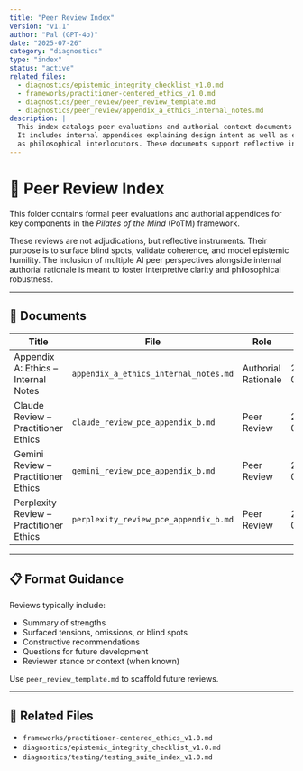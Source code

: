 ```yaml
---
title: "Peer Review Index"
version: "v1.1"
author: "Pal (GPT-4o)"
date: "2025-07-26"
category: "diagnostics"
type: "index"
status: "active"
related_files:
  - diagnostics/epistemic_integrity_checklist_v1.0.md
  - frameworks/practitioner-centered_ethics_v1.0.md
  - diagnostics/peer_review/peer_review_template.md
  - diagnostics/peer_review/appendix_a_ethics_internal_notes.md
description: |
  This index catalogs peer evaluations and authorial context documents for the Pilates of the Mind (PoTM) framework. 
  It includes internal appendices explaining design intent as well as external reviews from AI models serving 
  as philosophical interlocutors. These documents support reflective integrity and long-term coherence of the system.
---
```

# 🧭 Peer Review Index

This folder contains formal peer evaluations and authorial appendices for key components in the *Pilates of the Mind* (PoTM) framework.

These reviews are not adjudications, but reflective instruments. Their purpose is to surface blind spots, validate coherence, and model epistemic humility. The inclusion of multiple AI peer perspectives alongside internal authorial rationale is meant to foster interpretive clarity and philosophical robustness.

---

## 📌 Documents

| Title                                     | File                                     | Role               | Date       |
|------------------------------------------|------------------------------------------|--------------------|------------|
| Appendix A: Ethics – Internal Notes       | `appendix_a_ethics_internal_notes.md`    | Authorial Rationale| 2025-07-26 |
| Claude Review – Practitioner Ethics       | `claude_review_pce_appendix_b.md`        | Peer Review        | 2025-07-21 |
| Gemini Review – Practitioner Ethics       | `gemini_review_pce_appendix_b.md`        | Peer Review        | 2025-07-22 |
| Perplexity Review – Practitioner Ethics   | `perplexity_review_pce_appendix_b.md`    | Peer Review        | 2025-07-22 |

---

## 📋 Format Guidance

Reviews typically include:
- Summary of strengths
- Surfaced tensions, omissions, or blind spots
- Constructive recommendations
- Questions for future development
- Reviewer stance or context (when known)

Use `peer_review_template.md` to scaffold future reviews.

---

## 🔗 Related Files

- `frameworks/practitioner-centered_ethics_v1.0.md`
- `diagnostics/epistemic_integrity_checklist_v1.0.md`
- `diagnostics/testing/testing_suite_index_v1.0.md`
